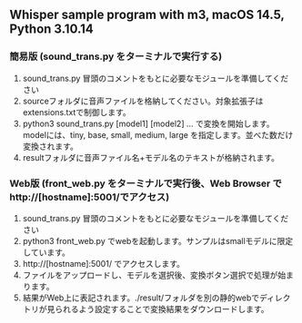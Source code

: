 ## Whisper sample program with m3, macOS 14.5, Python 3.10.14

### 簡易版 (sound_trans.py をターミナルで実行する)

1. sound_trans.py 冒頭のコメントをもとに必要なモジュールを準備してください
2. sourceフォルダに音声ファイルを格納してください。対象拡張子はextensions.txtで制御します。
3. python3 sound_trans.py [model1] [model2] ...
   で変換を開始します。modelには、tiny, base, small, medium, large を指定します。並べた数だけ変換されます。
4. resultフォルダに音声ファイル名+モデル名のテキストが格納されます。

### Web版 (front_web.py をターミナルで実行後、Web Browser で http://[hostname]:5001/でアクセス)

1. sound_trans.py 冒頭のコメントをもとに必要なモジュールを準備してください
2. python3 front_web.py でwebを起動します。サンプルはsmallモデルに限定しています。
3. http://[hostname]:5001/ でアクセスします。
4. ファイルをアップロードし、モデルを選択後、変換ボタン選択で処理が始まります。
5. 結果がWeb上に表記されます。./result/フォルダを別の静的webでディレクトリが見られるよう設定することで変換結果をダウンロードします。

